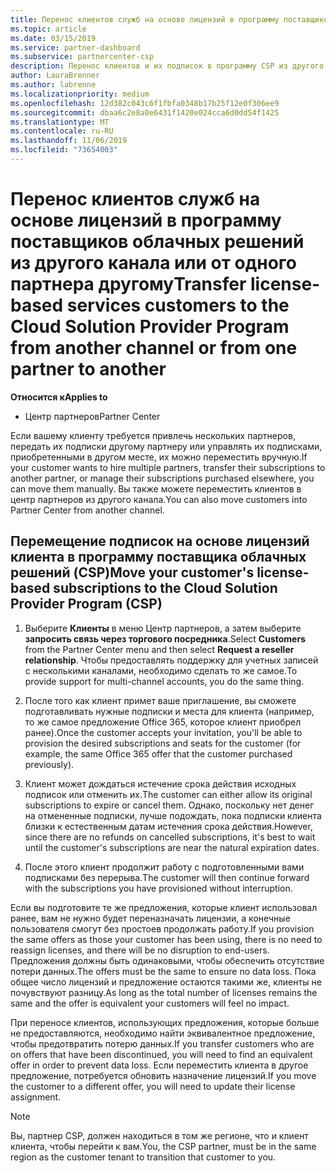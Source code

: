 ```yaml
---
title: Перенос клиентов служб на основе лицензий в программу поставщиков облачных решений в Центре партнеров | Центр партнеров
ms.topic: article
ms.date: 03/15/2019
ms.service: partner-dashboard
ms.subservice: partnercenter-csp
description: Перенос клиентов и их подписок в программу CSP из другого канала или от другого партнера.
author: LauraBrenner
ms.author: labrenne
ms.localizationpriority: medium
ms.openlocfilehash: 12d382c043c6f1fbfa0348b17b25f12e0f306ee9
ms.sourcegitcommit: dbaa6c2e8a0e6431f1420e024cca6d0dd54f1425
ms.translationtype: MT
ms.contentlocale: ru-RU
ms.lasthandoff: 11/06/2019
ms.locfileid: "73654003"
---
```

# <a name="transfer-license-based-services-customers-to-the-cloud-solution-provider-program-from-another-channel-or-from-one-partner-to-another"></a><span data-ttu-id="33072-103">Перенос клиентов служб на основе лицензий в программу поставщиков облачных решений из другого канала или от одного партнера другому</span><span class="sxs-lookup"><span data-stu-id="33072-103">Transfer license-based services customers to the Cloud Solution Provider Program from another channel or from one partner to another</span></span>

<span data-ttu-id="33072-104">**Относится к**</span><span class="sxs-lookup"><span data-stu-id="33072-104">**Applies to**</span></span>

-  <span data-ttu-id="33072-105">Центр партнеров</span><span class="sxs-lookup"><span data-stu-id="33072-105">Partner Center</span></span>

<span data-ttu-id="33072-106">Если вашему клиенту требуется привлечь нескольких партнеров, передать их подписки другому партнеру или управлять их подписками, приобретенными в другом месте, их можно переместить вручную.</span><span class="sxs-lookup"><span data-stu-id="33072-106">If your customer wants to hire multiple partners, transfer their subscriptions to another partner, or manage their subscriptions purchased elsewhere, you can move them manually.</span></span> <span data-ttu-id="33072-107">Вы также можете переместить клиентов в центр партнеров из другого канала.</span><span class="sxs-lookup"><span data-stu-id="33072-107">You can also move customers into Partner Center from another channel.</span></span>

## <a name="move-your-customers-license-based-subscriptions-to-the-cloud-solution-provider-program-csp"></a><span data-ttu-id="33072-108">Перемещение подписок на основе лицензий клиента в программу поставщика облачных решений (CSP)</span><span class="sxs-lookup"><span data-stu-id="33072-108">Move your customer's license-based subscriptions to the Cloud Solution Provider Program (CSP)</span></span>

1. <span data-ttu-id="33072-109">Выберите **Клиенты** в меню Центр партнеров, а затем выберите **запросить связь через торгового посредника**.</span><span class="sxs-lookup"><span data-stu-id="33072-109">Select **Customers** from the Partner Center menu and then select **Request a reseller relationship**.</span></span> <span data-ttu-id="33072-110">Чтобы предоставлять поддержку для учетных записей с несколькими каналами, необходимо сделать то же самое.</span><span class="sxs-lookup"><span data-stu-id="33072-110">To provide support for multi-channel accounts, you do the same thing.</span></span>

2.  <span data-ttu-id="33072-111">После того как клиент примет ваше приглашение, вы сможете подготавливать нужные подписки и места для клиента (например, то же самое предложение Office 365, которое клиент приобрел ранее).</span><span class="sxs-lookup"><span data-stu-id="33072-111">Once the customer accepts your invitation, you'll be able to provision the desired subscriptions and seats for the customer (for example, the same Office 365 offer that the customer purchased previously).</span></span>

3. <span data-ttu-id="33072-112">Клиент может дождаться истечение срока действия исходных подписок или отменить их.</span><span class="sxs-lookup"><span data-stu-id="33072-112">The customer can either allow its original subscriptions to expire or cancel them.</span></span> <span data-ttu-id="33072-113">Однако, поскольку нет денег на отмененные подписки, лучше подождать, пока подписки клиента близки к естественным датам истечения срока действия.</span><span class="sxs-lookup"><span data-stu-id="33072-113">However, since there are no refunds on cancelled subscriptions, it's best to wait until the customer's subscriptions are near the natural expiration dates.</span></span>

4. <span data-ttu-id="33072-114">После этого клиент продолжит работу с подготовленными вами подписками без перерыва.</span><span class="sxs-lookup"><span data-stu-id="33072-114">The customer will then continue forward with the subscriptions you have provisioned without interruption.</span></span>


<span data-ttu-id="33072-115">Если вы подготовите те же предложения, которые клиент использовал ранее, вам не нужно будет переназначать лицензии, а конечные пользователя смогут без простоев продолжать работу.</span><span class="sxs-lookup"><span data-stu-id="33072-115">If you provision the same offers as those your customer has been using, there is no need to reassign licenses, and there will be no disruption to end-users.</span></span> <span data-ttu-id="33072-116">Предложения должны быть одинаковыми, чтобы обеспечить отсутствие потери данных.</span><span class="sxs-lookup"><span data-stu-id="33072-116">The offers must be the same to ensure no data loss.</span></span> <span data-ttu-id="33072-117">Пока общее число лицензий и предложение остаются такими же, клиенты не почувствуют разницу.</span><span class="sxs-lookup"><span data-stu-id="33072-117">As long as the total number of licenses remains the same and the offer is equivalent your customers will feel no impact.</span></span>

<span data-ttu-id="33072-118">При переносе клиентов, использующих предложения, которые больше не предоставляются, необходимо найти эквивалентное предложение, чтобы предотвратить потерю данных.</span><span class="sxs-lookup"><span data-stu-id="33072-118">If you transfer customers who are on offers that have been discontinued, you will need to find an equivalent offer in order to prevent data loss.</span></span> <span data-ttu-id="33072-119">Если переместить клиента в другое предложение, потребуется обновить назначение лицензий.</span><span class="sxs-lookup"><span data-stu-id="33072-119">If you move the customer to a different offer, you will need to update their license assignment.</span></span>

>[!NOTE]
><span data-ttu-id="33072-120">Вы, партнер CSP, должен находиться в том же регионе, что и клиент клиента, чтобы перейти к вам.</span><span class="sxs-lookup"><span data-stu-id="33072-120">You, the CSP partner, must be in the same region as the customer tenant to transition that customer to you.</span></span> 



